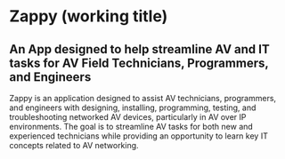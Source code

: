 # Zappy (working title)
## An App designed to help streamline AV and IT tasks for AV Field Technicians, Programmers, and Engineers
Zappy is an application designed to assist AV technicians, programmers, and engineers with designing, installing, programming, testing, and troubleshooting networked AV devices, particularly in AV over IP environments. The goal is to streamline AV tasks for both new and experienced technicians while providing an opportunity to learn key IT concepts related to AV networking.
